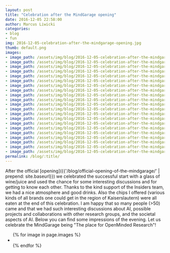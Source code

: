 ```yaml
---
layout: post
title: "Celebration after the MindGarage opening"
date: 2016-12-05 22:58:00
author: Marcus Liwicki
categories:
- blog
- fun
img: 2016-12-05-celebration-after-the-mindgarage-opening.jpg
thumb: default.png
images:
- image_path: /assets/img/blog/2016-12-05-celebration-after-the-mindgarage-opening/1.JPG
- image_path: /assets/img/blog/2016-12-05-celebration-after-the-mindgarage-opening/2.JPG
- image_path: /assets/img/blog/2016-12-05-celebration-after-the-mindgarage-opening/3.JPG
- image_path: /assets/img/blog/2016-12-05-celebration-after-the-mindgarage-opening/4.JPG
- image_path: /assets/img/blog/2016-12-05-celebration-after-the-mindgarage-opening/5.JPG
- image_path: /assets/img/blog/2016-12-05-celebration-after-the-mindgarage-opening/6.JPG
- image_path: /assets/img/blog/2016-12-05-celebration-after-the-mindgarage-opening/7.JPG
- image_path: /assets/img/blog/2016-12-05-celebration-after-the-mindgarage-opening/8.JPG
- image_path: /assets/img/blog/2016-12-05-celebration-after-the-mindgarage-opening/9.JPG
- image_path: /assets/img/blog/2016-12-05-celebration-after-the-mindgarage-opening/10.JPG
- image_path: /assets/img/blog/2016-12-05-celebration-after-the-mindgarage-opening/11.JPG
- image_path: /assets/img/blog/2016-12-05-celebration-after-the-mindgarage-opening/12.JPG
- image_path: /assets/img/blog/2016-12-05-celebration-after-the-mindgarage-opening/13.JPG
- image_path: /assets/img/blog/2016-12-05-celebration-after-the-mindgarage-opening/14.JPG
- image_path: /assets/img/blog/2016-12-05-celebration-after-the-mindgarage-opening/15.JPG
- image_path: /assets/img/blog/2016-12-05-celebration-after-the-mindgarage-opening/16.JPG
- image_path: /assets/img/blog/2016-12-05-celebration-after-the-mindgarage-opening/17.JPG
- image_path: /assets/img/blog/2016-12-05-celebration-after-the-mindgarage-opening/18.JPG
- image_path: /assets/img/blog/2016-12-05-celebration-after-the-mindgarage-opening/19.JPG
- image_path: /assets/img/blog/2016-12-05-celebration-after-the-mindgarage-opening/20.JPG
- image_path: /assets/img/blog/2016-12-05-celebration-after-the-mindgarage-opening/21.JPG
permalink: /blog/:title/
---
```

After the official [opening]({{'/blog/official-opening-of-the-mindgarage/' | prepend: site.baseurl}}) we celebrated the successful start with a glass of wine/juice and used the chance for some interesting discussions and for getting to know each other. Thanks to the kind support of the Insiders team, we had a nice atmosphere and good drinks. Also the chips I offered (various kinds of all brands one could get in the region of Kaiserslautern) were all eaten at the end of this celebration. I am happy that so many people (>50) came and that we had such interesting discussions about AI, possible projects and collaborations with other research groups, and the societal aspects of AI. Below you can find some impressions of the evening. Let us celebrate the MindGarage being "The place for OpenMinded Research"!


<ul class="photo-gallery">
  {% for image in page.images %}
    <li>
    	<a href="{{ image.image_path | prepend: site.baseurl }}" target="_blank">
        <img src="{{ image.image_path }}" alt="">
        </a>
    </li>
  {% endfor %}
</ul>